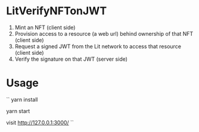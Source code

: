 # LitVerifyNFTonJWT

1. Mint an NFT (client side)
2. Provision access to a resource (a web url) behind ownership of that NFT (client side)
3. Request a signed JWT from the Lit network to access that resource (client side)
4. Verify the signature on that JWT (server side)

# Usage
``
yarn install

yarn start

visit http://127.0.0.1:3000/
``
